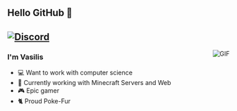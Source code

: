 ## Hello GitHub 👋
[![Discord](https://img.shields.io/badge/Discord-VasInklingGR%230001-%237289DA?label=&logo=discord&logoColor=ffffff&color=7389D8&labelColor=6A7EC2)](https://discord.com)
---
<img align="right" alt="GIF" src="https://raw.githubusercontent.com/JoeyBling/JoeyBling/master/pic/pusheencode.gif" />

### I'm Vasilis

- 💻 Want to work with computer science
- 🌱 Currently working with Minecraft Servers and Web
- 🎮 Epic gamer
- 🐈 Proud Poke-Fur
